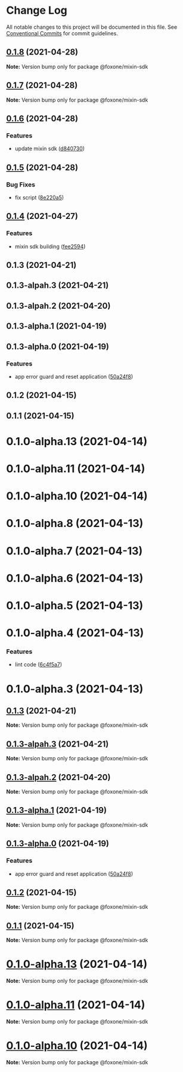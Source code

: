 # Change Log

All notable changes to this project will be documented in this file.
See [Conventional Commits](https://conventionalcommits.org) for commit guidelines.

## [0.1.8](https://github.com/fox-one/mixin-extension/compare/@foxone/mixin-sdk@0.1.7...@foxone/mixin-sdk@0.1.8) (2021-04-28)

**Note:** Version bump only for package @foxone/mixin-sdk





## [0.1.7](https://github.com/fox-one/mixin-extension/compare/@foxone/mixin-sdk@0.1.6...@foxone/mixin-sdk@0.1.7) (2021-04-28)

**Note:** Version bump only for package @foxone/mixin-sdk





## [0.1.6](https://github.com/fox-one/mixin-extension/compare/@foxone/mixin-sdk@0.1.5...@foxone/mixin-sdk@0.1.6) (2021-04-28)


### Features

* update mixin sdk ([d840730](https://github.com/fox-one/mixin-extension/commit/d84073091b8137a37d2e73c5899060d5e1868e63))





## [0.1.5](https://github.com/fox-one/mixin-extension/compare/@foxone/mixin-sdk@0.1.4...@foxone/mixin-sdk@0.1.5) (2021-04-28)


### Bug Fixes

* fix script ([8e220a5](https://github.com/fox-one/mixin-extension/commit/8e220a5c01121bb106f8b9b553852b0a3f601244))





## [0.1.4](https://github.com/fox-one/mixin-extension/compare/@foxone/mixin-sdk@0.1.0-alpha.2...@foxone/mixin-sdk@0.1.4) (2021-04-27)


### Features

* mixin sdk building ([fee2594](https://github.com/fox-one/mixin-extension/commit/fee2594b1201daf26071c22b6ab93757af7f57b2))



## 0.1.3 (2021-04-21)



## 0.1.3-alpah.3 (2021-04-21)



## 0.1.3-alpah.2 (2021-04-20)



## 0.1.3-alpha.1 (2021-04-19)



## 0.1.3-alpha.0 (2021-04-19)


### Features

* app error guard and reset application ([50a24f8](https://github.com/fox-one/mixin-extension/commit/50a24f8dbea8661da360819a8777dfaaf6ddfa91))



## 0.1.2 (2021-04-15)



## 0.1.1 (2021-04-15)



# 0.1.0-alpha.13 (2021-04-14)



# 0.1.0-alpha.11 (2021-04-14)



# 0.1.0-alpha.10 (2021-04-14)



# 0.1.0-alpha.8 (2021-04-13)



# 0.1.0-alpha.7 (2021-04-13)



# 0.1.0-alpha.6 (2021-04-13)



# 0.1.0-alpha.5 (2021-04-13)



# 0.1.0-alpha.4 (2021-04-13)


### Features

* lint code ([6c4f5a7](https://github.com/fox-one/mixin-extension/commit/6c4f5a7959b8b6a5ac9a7f61fda9f7f34b2f5818))



# 0.1.0-alpha.3 (2021-04-13)





## [0.1.3](https://github.com/fox-one/mixin-extension/compare/v0.1.3-alpah.3...v0.1.3) (2021-04-21)

**Note:** Version bump only for package @foxone/mixin-sdk





## [0.1.3-alpah.3](https://github.com/fox-one/mixin-extension/compare/v0.1.3-alpah.2...v0.1.3-alpah.3) (2021-04-21)

**Note:** Version bump only for package @foxone/mixin-sdk





## [0.1.3-alpah.2](https://github.com/fox-one/mixin-extension/compare/v0.1.3-alpha.1...v0.1.3-alpah.2) (2021-04-20)

**Note:** Version bump only for package @foxone/mixin-sdk





## [0.1.3-alpha.1](https://github.com/fox-one/mixin-extension/compare/v0.1.3-alpha.0...v0.1.3-alpha.1) (2021-04-19)

**Note:** Version bump only for package @foxone/mixin-sdk





## [0.1.3-alpha.0](https://github.com/fox-one/mixin-extension/compare/v0.1.2...v0.1.3-alpha.0) (2021-04-19)


### Features

* app error guard and reset application ([50a24f8](https://github.com/fox-one/mixin-extension/commit/50a24f8dbea8661da360819a8777dfaaf6ddfa91))





## [0.1.2](https://github.com/fox-one/mixin-extension/compare/v0.1.1...v0.1.2) (2021-04-15)

**Note:** Version bump only for package @foxone/mixin-sdk





## [0.1.1](https://github.com/fox-one/mixin-extension/compare/v0.1.0-alpha.13...v0.1.1) (2021-04-15)

**Note:** Version bump only for package @foxone/mixin-sdk





# [0.1.0-alpha.13](https://github.com/fox-one/mixin-extension/compare/v0.1.0-alpha.12...v0.1.0-alpha.13) (2021-04-14)

**Note:** Version bump only for package @foxone/mixin-sdk





# [0.1.0-alpha.11](https://github.com/fox-one/mixin-extension/compare/v0.1.0-alpha.10...v0.1.0-alpha.11) (2021-04-14)

**Note:** Version bump only for package @foxone/mixin-sdk





# [0.1.0-alpha.10](https://github.com/fox-one/mixin-extension/compare/v0.1.0-alpha.9...v0.1.0-alpha.10) (2021-04-14)

**Note:** Version bump only for package @foxone/mixin-sdk
